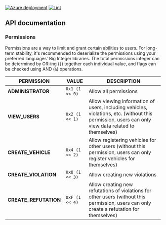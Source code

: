 [![Azure deployment](https://github.com/Serious-senpai/project2-IT3930/actions/workflows/deploy.yml/badge.svg)](https://github.com/Serious-senpai/project2-IT3930/actions/workflows/deploy.yml)
[![Lint](https://github.com/Serious-senpai/project2-IT3930/actions/workflows/lint.yml/badge.svg)](https://github.com/Serious-senpai/project2-IT3930/actions/workflows/lint.yml)

## API documentation

### Permissions

Permissions are a way to limit and grant certain abilities to users. For long-term stability, it's recommended to deserialize the permissions using your preferred languages' Big Integer libraries. The total permissions integer can be determined by OR-ing (`|`) together each individual value, and flags can be checked using AND (`&`) operations.

| PERMISSION | VALUE | DESCRIPTION |
| ---------- | ----- | ----------- |
| **ADMINISTRATOR** | `0x1 (1 << 0)` | Allow all permissions |
| **VIEW_USERS** | `0x2 (1 << 1)` | Allow viewing information of users, including vehicles, violations, etc. (without this permission, users can only view data related to themselves) |
| **CREATE_VEHICLE** | `0x4 (1 << 2)` | Allow registering vehicles for other users (without this permission, users can only register vehicles for themselves) |
| **CREATE_VIOLATION** | `0x8 (1 << 3)` | Allow creating new violations |
| **CREATE_REFUTATION** | `0xF (1 << 4)` | Allow creating new refutations of violations for other users (without this permission, users can only create a refutation for themselves) |
